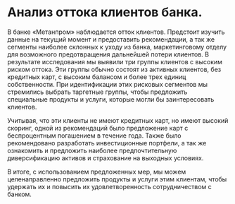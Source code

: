 # Анализ оттока клиентов банка.
В банке «Метанпром» наблюдается отток клиентов. Предстоит изучить данные на текущий момент и предоставить рекомендации, а так же сегменты наиболее склонных к уходу из банка, маркетинговому отделу для возможного предотвращения дальнейшей потери клиентов. В результате исследования мы выявили три группы клиентов с высоким риском оттока. Эти группы обычно состоят из активных клиентов, без кредитных карт, с высоким балансом и более трех единиц собственности. При идентификации этих рисковых сегментов мы стремились выбрать таргетные группы, чтобы предложить специальные продукты и услуги, которые могли бы заинтересовать клиентов.

Учитывая, что эти клиенты не имеют кредитных карт, но имеют высокий скоринг, одной из рекомендаций было предложение карт с беспроцентным погашением в течение года. Также было рекомендовано разработать инвестиционные портфели, а так же ознакомить и предложить наиболее предпочтительную диверсификацию активов и страхование на выходных условиях.

В итоге, с использованием предложенных мер, мы можем целенаправленно предложить продукты и услуги этим клиентам, чтобы удержать их и повысить их удовлетворенность сотрудничеством с банком.
